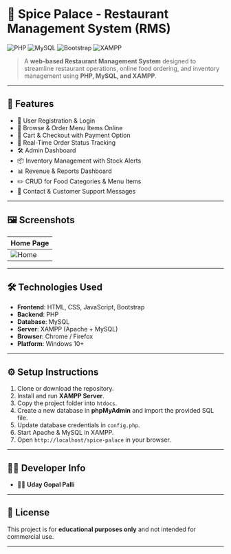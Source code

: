 # 🍴 Spice Palace - Restaurant Management System (RMS)

![PHP](https://img.shields.io/badge/Language-PHP-blue)
![MySQL](https://img.shields.io/badge/Database-MySQL-brightgreen)
![Bootstrap](https://img.shields.io/badge/Frontend-Bootstrap-orange)
![XAMPP](https://img.shields.io/badge/Server-XAMPP-lightgrey)

> A **web-based Restaurant Management System** designed to streamline restaurant operations, online food ordering, and inventory management using **PHP, MySQL, and XAMPP**.

---

## 📌 Features

- 👤 User Registration & Login  
- 📖 Browse & Order Menu Items Online  
- 🛒 Cart & Checkout with Payment Option  
- 📡 Real-Time Order Status Tracking  
- 🛠️ Admin Dashboard  
- 📦 Inventory Management with Stock Alerts  
- 📊 Revenue & Reports Dashboard  
- ✏️ CRUD for Food Categories & Menu Items  
- 💬 Contact & Customer Support Messages  

---

## 🖼️ Screenshots

| Home Page| 
|---------------|
| ![Home](https://github.com/udaypalli/spice-palace-rms/blob/main/image.png?raw=true) |

---

## 🛠️ Technologies Used

- **Frontend**: HTML, CSS, JavaScript, Bootstrap  
- **Backend**: PHP  
- **Database**: MySQL  
- **Server**: XAMPP (Apache + MySQL)  
- **Browser**: Chrome / Firefox  
- **Platform**: Windows 10+  

---

## ⚙️ Setup Instructions

1. Clone or download the repository.  
2. Install and run **XAMPP Server**.  
3. Copy the project folder into `htdocs`.  
4. Create a new database in **phpMyAdmin** and import the provided SQL file.  
5. Update database credentials in `config.php`.  
6. Start Apache & MySQL in XAMPP.  
7. Open `http://localhost/spice-palace` in your browser.  

---

## 🧑‍💻 Developer Info

- 👨‍🎓 **Uday Gopal Palli**  

---

## 📄 License

This project is for **educational purposes only** and not intended for commercial use.  

---

